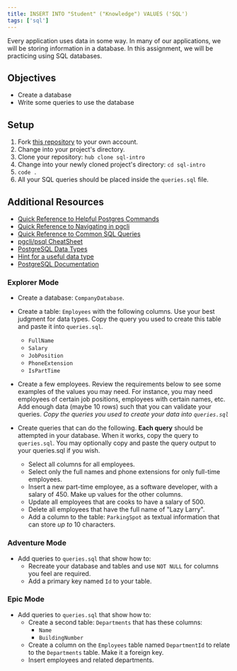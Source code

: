 ```yaml
---
title: INSERT INTO "Student" ("Knowledge") VALUES ('SQL')
tags: ['sql']
---
```


Every application uses data in some way. In many of our applications, we will be storing information in a database. In this assignment, we will be practicing using SQL databases.

## Objectives

- Create a database
- Write some queries to use the database

## Setup

1. Fork [this repository](https://github.com/suncoast-devs/sql-intro) to your own account.
2. Change into your project's directory.
3. Clone your repository:
   `hub clone sql-intro`
4. Change into your newly cloned project's directory: `cd sql-intro`
5. `code .`
6. All your SQL queries should be placed inside the `queries.sql` file.

## Additional Resources

- [Quick Reference to Helpful Postgres Commands](https://handbook.suncoast.io/lessons/misc-quick-reference/postgres)
- [Quick Reference to Navigating in pgcli](https://handbook.suncoast.io/lessons/misc-quick-reference/pgcli)
- [Quick Reference to Common SQL Queries](https://handbook.suncoast.io/lessons/misc-quick-reference/sql)
- [pgcli/psql CheatSheet](https://tomcam.github.io/postgres/)
- [PostgreSQL Data Types](https://www.postgresql.org/docs/current/datatype.html)
- [Hint for a useful data type](https://www.postgresql.org/docs/current/datatype-boolean.html)
- [PostgreSQL Documentation](https://www.postgresql.org/docs/)

### Explorer Mode

- Create a database: `CompanyDatabase`.
- Create a table: `Employees` with the following columns. Use your best judgment for data types. Copy the query you used to create this table and paste it into `queries.sql`.

  - `FullName`
  - `Salary`
  - `JobPosition`
  - `PhoneExtension`
  - `IsPartTime`

- Create a few employees. Review the requirements below to see some examples of the values you may need. For instance, you may need employees of certain job positions, employees with certain names, etc. Add enough data (maybe 10 rows) such that you can validate your queries. _Copy the queries you used to create your data into `queries.sql`_
- Create queries that can do the following. **Each query** should be attempted in your database. When it works, copy the query to `queries.sql`. You may optionally copy and paste the query output to your queries.sql if you wish.

  - Select all columns for all employees.
  - Select only the full names and phone extensions for only full-time employees.
  - Insert a new part-time employee, as a software developer, with a salary of 450. Make up values for the other columns.
  - Update all employees that are cooks to have a salary of 500.
  - Delete all employees that have the full name of "Lazy Larry".
  - Add a column to the table: `ParkingSpot` as textual information that can store _up to_ 10 characters.

### Adventure Mode

- Add queries to `queries.sql` that show how to:
  - Recreate your database and tables and use `NOT NULL` for columns you feel are required.
  - Add a primary key named `Id` to your table.

### Epic Mode

- Add queries to `queries.sql` that show how to:
  - Create a second table: `Departments` that has these columns:
    - `Name`
    - `BuildingNumber`
  - Create a column on the `Employees` table named `DepartmentId` to relate to the `Departments` table. Make it a foreign key.
  - Insert employees and related departments.
